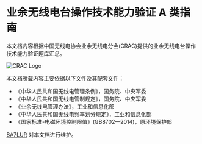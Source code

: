 # 业余无线电台操作技术能力验证 A 类指南

本文档内容根据中国无线电协会业余无线电分会(CRAC)提供的业余无线电台操作技术能力验证题库汇总。

![CRAC Logo](//cdn.seanhuai.tech/crac/CRAC-LOGO.jpg)

本文档所载内容主要依据以下文件及其配套文件：

* 《中华人民共和国无线电管理条例》，国务院、中央军委
* 《中华人民共和国无线电管制规定》，国务院、中央军委
* 《业余无线电管理办法》，工业和信息化部
* 《中华人民共和国无线电频率划分规定》，工业和信息化部
* 《国家标准-电磁环境控制限值》(GB8702—2014)，原环境保护部

[BA7LUR](//seanhuai.tech) 对本文档进行维护。
